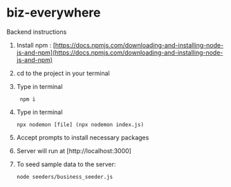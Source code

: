 # biz-everywhere

Backend instructions

1. Install npm : [https://docs.npmjs.com/downloading-and-installing-node-js-and-npm](https://docs.npmjs.com/downloading-and-installing-node-js-and-npm)
2. cd to the project in your terminal
3. Type in terminal

   ```
    npm i
   ```
4. Type in terminal

   ```
   npx nodemon [file] (npx nodemon index.js)
   ```
5. Accept prompts to install necessary packages
6. Server will run at [http://localhost:3000]
7. To seed sample data to the server:
   ```
   node seeders/business_seeder.js
   ```
